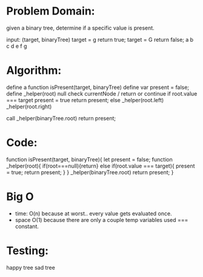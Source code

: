 # Problem Domain:
given a binary tree, determine if a specific value is present.

input: (target, binaryTree)
target = g  return true;
target = G return false;
      a
  b       c
d   e   f   g
# Algorithm:
define a function isPresent(target, binaryTree)
define var present = false;
define _helper(root) null check currentNode / return or continue
if root.value === target present = true return present;
else _helper(root.left) _helper(root.right)

call _helper(binaryTree.root)
return present;

# Code:
function isPresent(target, binaryTree){
    let present = false;
    function _helper(root){
        if(root===null){return}
        else if(root.value === target){
            present = true;
            return present;
        }
    }
    _helper(binaryTree.root)
    return present;
}

# Big O
- time: O(n) because at worst.. every value gets evaluated once. 
- space O(1) because there are only a couple temp variables used === constant.

# Testing:
happy tree
sad tree
